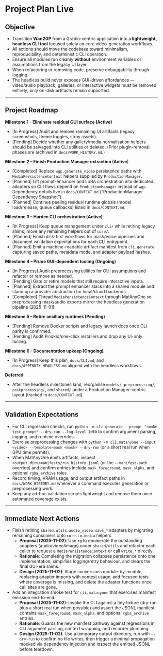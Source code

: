 # Project Plan Live

## Objective
- Transition **Wan2GP** from a Gradio-centric application into a **lightweight, headless CLI tool** focused solely on core video-generation workflows.  
- All actions should move the codebase toward minimalism, reproducibility, and deterministic CLI operation. 
- Ensure all modules run cleanly **without** environment variables or assumptions from the legacy UI layer.
- When refactoring or removing code, preserve debuggability through logging.
- The headless build never exposes GUI-driven affordances — video/audio playback, galleries, or interactive widgets must be removed entirely; only on-disk artifacts remain supported.

---

## Project Roadmap

**Milestone 1 – Eliminate residual GUI surface (Active)**
- [In Progress] Audit and remove remaining UI artifacts (legacy screenshots, theme toggles, stray assets).
- [Pending] Decide whether any gallery/media normalisation helpers should be salvaged into CLI utilities or deleted. (Prior plugin-removal phases are archived in `docs/WORK_HISTORY.md`.)

**Milestone 2 – Finish Production Manager extraction (Active)**
- [Completed] Replace `wgp.generate_video` persistence paths with `MediaPersistenceContext` helpers supplied by `ProductionManager`.
- [Planned] Lift prompt-enhancer and LoRA orchestration into dedicated adapters so CLI flows depend on `ProductionManager` instead of `wgp`. Dependency details live in `docs/CONTEXT.md` (“ProductionManager Dependency Snapshot”).
- [Planned] Continue peeling residual runtime globals (model load/release, queue callbacks) listed in `docs/CONTEXT.md`.

**Milestone 3 – Harden CLI orchestration (Active)**
- [In Progress] Keep queue management under `cli/` while retiring legacy shims; move any remaining helpers out of `core/`.
- [Planned] Finish disk-first workflows for mask/voice pipelines and document validation expectations for each CLI entrypoint.
- [Planned] Emit a machine-readable artifact manifest from `cli.generate` capturing saved paths, metadata mode, and adapter payload hashes.

**Milestone 4 – Prune GUI-dependent tooling (Ongoing)**
- [In Progress] Audit preprocessing utilities for GUI assumptions and refactor or remove as needed.
- [Pending] Gate or retire models that still require interactive inputs.
- [Planned] Extract the prompt enhancer stack into a shared module and stand up a provider abstraction for local/cloud backends.
- [Completed] Thread `MediaPersistenceContext` through MatAnyOne so preprocessing mask/audio exports mirror the headless generation pipeline (2025-11-01).

**Milestone 5 – Retire ancillary runtimes (Pending)**
- [Pending] Remove Docker scripts and legacy launch docs once CLI parity is confirmed.
- [Pending] Audit Pinokio/one-click installers and drop any UI-only tooling.

**Milestone 6 – Documentation upkeep (Ongoing)**
- [In Progress] Keep this plan, `docs/CLI.md`, and `docs/APPENDIX_HEADLESS.md` aligned with the headless workflows.

**Deferred**
- After the headless milestones land, reorganise `models/`, `preprocessing/`, `postprocessing/`, and `shared/` under a Production Manager–centric layout (tracked in `docs/CONTEXT.md`).

---

## Validation Expectations
- For CLI regression checks, run `python -m cli.generate --prompt "smoke test prompt" --dry-run --log-level INFO` to confirm argument parsing, logging, and runtime overrides.
- Exercise preprocessing changes with `python -m cli.matanyone --input <video> --template-mask <mask> --dry-run` (or a short real run when GPU time permits).
- When MatAnyOne emits artifacts, inspect `<output_dir>/manifests/run_history.jsonl` (or the `--manifest-path` override) and confirm entries include `mask_foreground`, `mask_alpha`, and optional `rgba_archive` roles.
- Record timing, VRAM usage, and output artifact paths in `docs/WORK_HISTORY.md` whenever a command executes generation or preprocessing work.
- Keep any ad-hoc validation scripts lightweight and remove them once automated coverage exists.

---

## Immediate Next Actions
- Finish retiring `shared.utils.audio_video.save_*` adapters by migrating remaining consumers onto `core.io.media` helpers.
  - **Proposal (2025-11-02)**: Use `rg` to enumerate the outstanding adapters (audio/video/image) under `shared/utils` and refactor each caller to request a `MediaPersistenceContext` or call `write_*` directly.
  - **Rationale**: Completing the migration collapses persistence onto one implementation, simplifies logging/retry behaviour, and clears the final GUI-era shims.
  - **Design (2025-11-02)**: Stage conversions module-by-module, replacing adapter imports with context usage, add focused tests where coverage is missing, and delete the adapter functions once call sites are gone.
- Add an integration smoke test for `cli.matanyone` that exercises manifest emission end-to-end.
  - **Proposal (2025-11-02)**: Invoke the CLI against a tiny fixture (dry-run plus a short real run when possible) and assert the JSONL manifest contains `mask_foreground`, `mask_alpha`, and optional `rgba_archive` entries.
  - **Rationale**: Guards the new manifest pathway against regressions in CLI argument parsing, context wrapping, and recorder plumbing.
  - **Design (2025-11-02)**: Use a temporary output directory, run with `--dry-run` to confirm no file writes, then trigger a minimal propagation mocked via dependency injection and inspect the emitted JSONL before teardown.
  
